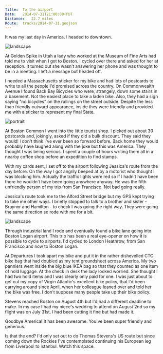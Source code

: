 ```yaml
---
Title:	To the airport
Date:	2014-07-31T21:00:00+PDT
Distance:	22.7 miles
Route:	tracks/2014-07-31.geojson
---
```


It was my last day in America. I headed to downtown. 

![landscape](https://farm4.staticflickr.com/3878/14615247390_ec27d75d38.jpg "The Charles River")

At Golden Spike in Utah a lady who worked at the Museum of Fine Arts had told me to visit when I got to Boston. I cycled over there and asked for her at reception. It turned out she wasn't answering her phone and was thought to be in a meeting. I left a message but headed off. 

I needed a Massachusetts sticker for my bike and had lots of postcards to write to all the people I'd promised across the country. On Commonwealth Avenue I found Back Bay Bicycles who were, strangely, down some stairs in a basement. Not the easiest place to take a laden bike. Also, they had a sign saying "no bicycles" on the railings on the street outside. Despite the less than friendly outward appearance, inside they were friendly and provided me with a sticker to represent my final State.

![portrait](https://farm4.staticflickr.com/3913/14615283539_d78c3ee79a.jpg "Back Bay bicycles")

At Boston Common I went into the little tourist shop. I picked out about 30 postcards and, jokingly, asked if they did a bulk discount. They said they would! I don't think I've ever been so forward before. Back home they would probably have laughed along with the joke but this was America. They thought I was being serious. I spent a couple of hours writing them all in a nearby coffee shop before an expedition to find stamps. 

With my cards sent, I set off to the airport following Jessica's route from the day before. On the way I got angrily beeped at by a motorist who thought I was blocking him. Actually the traffic lights were red so if I hadn't have been there he wouldn't have been going anywhere anyway. He was the fifth unfriendly person of my trip from San Francisco. Not bad going really.

Jessica's route took me to the Alford Street bridge but my GPS kept trying to take me other ways. I briefly stopped to talk to a brother and sister - Braynor and Hamilton - to check I was going the right way. They were going the same direction so rode with me for a bit.

![landscape](https://farm3.staticflickr.com/2923/14821762583_2a726aa3c9.jpg "Braynor and Hamilton on the way to the airport")

Through industrial land I rode and eventually found a bike lane going into Boston Logan airport. This trip has been a real eye-opener on how it is possible to cycle to airports. I'd cycled to London Heathrow, from San Francisco and now to Boston Logan. 

At Departures I took apart my bike and put it in the rather dishevelled CTC bike bag that had doubled as my tent groundsheet across America. My two panniers went inside the big blue IKEA bag so that they counted as one item of hold luggage. At the check in desk the lady looked worried. She thought I had two hold items and I was clearly only paid for one. I was just about to get out my copy of Virgin Atlantic's excellent bike policy, that I'd been carrying around since April, when her colleague leaned over and told her the bike was free. I don't suppose many people take up their bike policy.

Stevens reached Boston on August 4th but I'd had a different deadline to make. In my case I had my niece's wedding to attend on August 2nd so my flight was on July 31st. I had been cutting it fine but had made it.

Goodbye America! It has been awesome. You've been super friendly and generous.

Is that the end? I'd only set out to do Thomas Stevens's US route but since coming down the Rockies I've contemplated continuing his European leg from Liverpool to Istanbul. Watch this space.